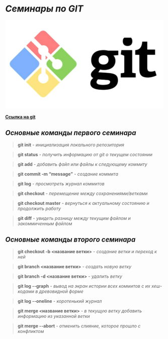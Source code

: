 # ***Семинары по GIT***

![картинка не открылась](picture.jpg)

[**Cсылка на git**](https://git-scm.com/downloads)

## ***Основные команды первого семинара***

> **git init** - *инициализация локального репозитория*

> **git status** - *получить информацию от git о текущем состоянии*

> **git add** - *добавить файл или файлы к следующему коммиту*

> **git commit -m “message”** - *создание коммита*

> **git log** - *просмотреть журнал коммитов*

> **git checkout** - *перемещение между сохранениями/ветками*

> **git checkout master** - *вернуться к актуальному состоянию и продолжить работу*

> **git diff** - *увидеть разницу между текущим файлом и закоммиченным файлом*

## ***Основные команды второго семинара***

> **git checkout -b <название ветки>** - *создание ветки и переход к ней*

> **git branch <название ветки>** - *создать новую ветку*

> **git branch -d <название ветки>** - *удалить ветку*

> **git log --graph** - *вывод на экран истории всех коммитов с их хеш-кодами в древовидной форме*

> **git log --oneline** - *коротенький журнал*

> **git merge <название ветки>** - *в текущую ветку добавить информацию из указанной ветки*

> **git merge --abort** - *отменить слияние, которое прошло с конфликтом*